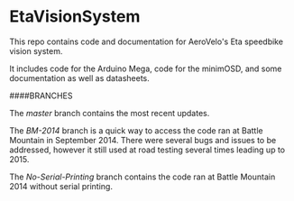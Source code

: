**EtaVisionSystem**
===============

This repo contains code and documentation for AeroVelo's Eta speedbike vision system.

It includes code for the Arduino Mega, code for the minimOSD, and some documentation as well as datasheets.

####BRANCHES

The _master_ branch contains the most recent updates.

The _BM-2014_ branch is a quick way to access the code ran at Battle Mountain in September 2014. There were several bugs and issues to be addressed, however it still used at road testing several times leading up to 2015.

The _No-Serial-Printing_ branch contains the code ran at Battle Mountain 2014 without serial printing.
